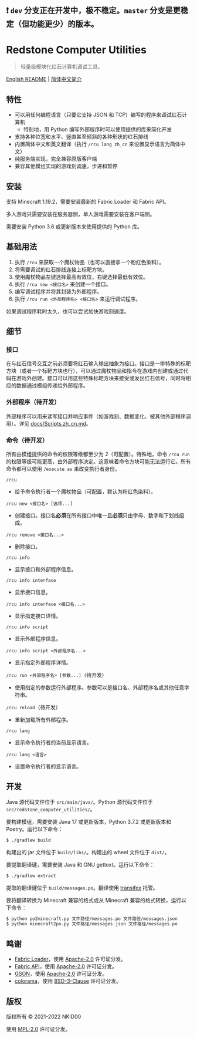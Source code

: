 ## ❗ `dev` 分支正在开发中，极不稳定。`master` 分支是更稳定（但功能更少）的版本。

# Redstone Computer Utilities

>  轻量级模块化红石计算机调试工具。

[English README](./README.md) | [简体中文简介](./README.zh_cn.md)

## 特性

- 可以用任何编程语言（只要它支持 JSON 和 TCP）编写的程序来调试红石计算机
  - 特别地，用 Python 编写外部程序时可以使用提供的库来简化开发
- 支持各种位宽和水平、竖直甚至倾斜的各种形状的红石排线
- 内置简体中文和英文翻译（执行 `/rcu lang zh_cn` 来设置显示语言为简体中文）
- 纯服务端实现，完全兼容原版客户端
- 兼容其他模组实现的游戏刻调速，步进和暂停

## 安装

支持 Minecraft 1.19.2，需要安装最新的 Fabric Loader 和 Fabric API。

多人游戏只需要安装在服务器侧，单人游戏需要安装在客户端侧。

需要安装 Python 3.6 或更新版本来使用提供的 Python 库。

## 基础用法

1. 执行 `/rcu` 来获取一个魔杖物品（也可以直接拿一个粉红色染料）。
2. 将需要调试的红石排线连接上标靶方块。
3. 使用魔杖物品左键选择最高有效位，右键选择最低有效位。
4. 执行 `/rcu new <接口名>` 来创建一个接口。
5. 编写调试程序并将其封装为外部程序。
6. 执行 `/rcu run <外部程序名> <接口名>` 来运行调试程序。

如果调试程序耗时太久，也可以尝试加快游戏刻速度。

## 细节

### 接口

在与红石信号交互之前必须要将红石输入输出抽象为接口。接口是一排特殊的标靶方块（或者一个标靶方块也行），可以通过魔杖物品和指令在游戏内创建或通过代码在游戏外创建。接口可以用这些特殊标靶方块来接受或发出红石信号，同时将相应的数据通过模组传递给外部程序。

### 外部程序（待开发）

外部程序可以用来读写接口并响应事件（如游戏刻、数据变化、被其他外部程序调用）。详见 [docs/Scripts.zh_cn.md](./docs/Scripts.zh_cn.md)。

### 命令（待开发）

所有由模组提供的命令的权限等级都至少为 2（可配置）。特殊地，命令 `/rcu run` 的权限等级可能更高，由外部程序决定。这意味着命令方块可能无法运行它。所有命令都可以使用 `/execute as` 来改变执行者身份。

`/rcu`
- 给予命令执行者一个魔杖物品（可配置，默认为粉红色染料）。

`/rcu new <接口名> [选项...]`
- 创建接口。接口名**必须**在所有接口中唯一且**必须**只由字母、数字和下划线组成。

`/rcu remove <接口名...>`
- 删除接口。

`/rcu info`
- 显示接口和外部程序信息。

`/rcu info interface`
- 显示接口信息。

`/rcu info interface <接口名...>`
- 显示指定接口详情。

`/rcu info script`
- 显示外部程序信息。

`/rcu info script <外部程序名...>`
- 显示指定外部程序详情。

`/rcu run <外部程序名> [参数...]`（待开发）
- 使用指定的参数运行外部程序。参数可以是接口名、外部程序名或其他任意字符串。

`/rcu reload`（待开发）
- 重新加载所有外部程序。

`/rcu lang`
- 显示命令执行者的当前显示语言。

`/rcu lang <语言>`
- 设置命令执行者的显示语言。

## 开发

Java 源代码文件位于 `src/main/java/`。Python 源代码文件位于 `src/redstone_computer_utilities/`。

要构建模组，需要安装 Java 17 或更新版本，Python 3.7.2 或更新版本和 Poetry。运行以下命令：

```sh
$ ./gradlew build
```

构建出的 jar 文件位于 `build/libs/`。构建出的 wheel 文件位于 `dist/`。

要提取翻译键，需要安装 Java 和 GNU gettext。运行以下命令：

```sh
$ ./gradlew extract
```

提取的翻译键位于 `build/messages.po`。翻译使用 [transifex](https://www.transifex.com/nkid00/redstone-computer-utilities) 托管。

要将翻译转换为 Minecraft 兼容的格式或从 Minecraft 兼容的格式转换，运行以下命令：

```sh
$ python po2minecraft.py 文件路径/messages.po 文件路径/messages.json
$ python minecraft2po.py 文件路径/messages.json 文件路径/messages.po
```

## 鸣谢

- [Fabric Loader](https://github.com/FabricMC/fabric-loader)，使用 [Apache-2.0](https://github.com/FabricMC/fabric-loader/blob/master/LICENSE) 许可证分发。
- [Fabric API](https://github.com/FabricMC/fabric)，使用 [Apache-2.0](https://github.com/FabricMC/fabric/blob/master/LICENSE) 许可证分发。
- [GSON](https://github.com/google/gson)，使用 [Apache-2.0](https://github.com/google/gson/blob/master/LICENSE) 许可证分发。
- [colorama](https://github.com/tartley/colorama)，使用 [BSD-3-Clause](https://github.com/tartley/colorama/blob/master/LICENSE.txt) 许可证分发。

## 版权

版权所有 © 2021-2022 NKID00

使用 [MPL-2.0](./LICENSE) 许可证分发。
